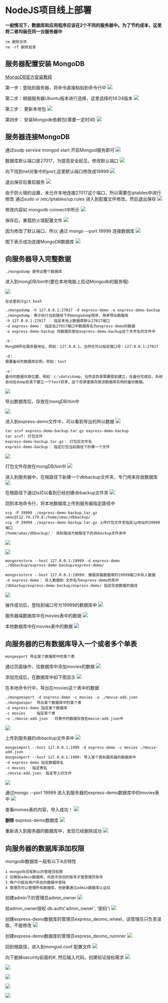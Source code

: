 # NodeJS项目线上部署

**一般情况下，数据库和应用程序应该在2个不同的服务器中。为了节约成本，这里将二者均装在同一台服务器中**

```
rm 删除文件
rm -rf 删除目录
```


## 服务器配置安装 MongoDB

[MongoDB官方安装教程](https://docs.mongodb.com/manual/tutorial/install-mongodb-on-ubuntu/)

第一步：登陆到服务器，将命令直接粘贴到命令行中
![](/aliyunnodejs/imgs/服务器配置安装MongoDB1.jpg)

第二步：根据服务器Ubuntu版本进行选择，这里选择的14.04版本
![](/aliyunnodejs/imgs/服务器配置安装MongoDB2.jpg)

第三步： 更新本地包
![](/aliyunnodejs/imgs/服务器配置安装MongoDB3.jpg)

第四步： 安装Mongodb依赖包(需要一定时间)
![](/aliyunnodejs/imgs/服务器配置安装MongoDB4.jpg)

## 服务器连接MongoDB

通过sudp service mongod start 开启Mongod服务即可
![](/aliyunnodejs/imgs/服务器配置安装MongoDB5.0.jpg)

数据库默认端口是27017，为提高安全起见，修改默认端口
![](/aliyunnodejs/imgs/服务器配置安装MongoDB6.0.jpg)

向下找到net对象中的port,这里默认端口修改成19999
![](/aliyunnodejs/imgs/服务器配置安装MongoDB6.1.jpg)

退出保存后重启服务
![](/aliyunnodejs/imgs/服务器配置安装MongoDB6.2.0.jpg)

由于防火墙的设置，未允许本地连接27017这个端口，所以需要在iptables中进行修改
通过sudo vi /etc/iptables/up.rules 进入到配置文件修改，然后退出保存
![](/aliyunnodejs/imgs/服务器配置安装MongoDB6.2.jpg)

修改内容如 mongodb connect中所示
![](/aliyunnodejs/imgs/服务器配置安装MongoDB6.3.jpg)

保存后，重载防火墙配置文件
![](/aliyunnodejs/imgs/服务器配置安装MongoDB5.1.jpg)

因为修改了默认端口，所以 通过  mongo --port 19999 连接数据库
![](/aliyunnodejs/imgs/服务器配置安装MongoDB6.5.jpg)

图下表示成功连接MongoDB数据库
![](/aliyunnodejs/imgs/服务器配置安装MongoDB6.6.jpg)

## 向服务器导入完整数据

    ./mongodump 是导出整个数据库

进入到mongDB/bin中(要在本地电脑上启动Mongodb的服务哦)

![](/aliyunnodejs/imgs/服务器连接MongoDB1.jpg)

```
在这里执行git bash

./mongodump -h 127.0.0.1:27017 -d express-demo -o express-demo-backup
./mongodump：表示执行当前路径下的mongodump程序，用来导出数据库
-h 127.0.0.1:27017 ： 指定本地上数据库默认27017端口
-d express-demo： 指定在27017端口中数据库名为express-demo的数据
-o express-demo-backup 将数据存放在express-demo-backup这个文件名的文件中

-h：
MongDB所在服务器地址，例如：127.0.0.1，当然也可以指定端口号：127.0.0.1:27017

-d：
需要备份的数据库实例，例如：test

-o：
备份的数据存放位置，例如：c:\data\dump，当然该目录需要提前建立，在备份完成后，系统自动在dump目录下建立一个test目录，这个目录里面存放该数据库实例的备份数据。
```

![](/aliyunnodejs/imgs/服务器连接MongoDB2.jpg)

导出数据库后，存放在mongDB/bin中

![](/aliyunnodejs/imgs/服务器连接MongoDB3.jpg)

进入到express-demo文件中，可以看到导出的所以数据
![](/aliyunnodejs/imgs/服务器连接MongoDB4.jpg)

```
tar zcvf express-demo-backup.tar.gz express-demo-backup
tar zcvf: 打包文件
express-demo-backup.tar.gz： 打包后文件名
express-demo-backup： 指定打包当前路径下的哪一个文件
```
![](/aliyunnodejs/imgs/服务器连接MongoDB5.jpg)

打包文件存放在mongDB/bin中
![](/aliyunnodejs/imgs/服务器连接MongoDB6.jpg)

进入到服务器中，在根路径下新建一个dbbackup文件夹，专门用来存放数据库
![](/aliyunnodejs/imgs/服务器连接MongoDB7.jpg)

在根路径下通过ls可以看到已经创建dbbackup文件夹
![](/aliyunnodejs/imgs/服务器连接MongoDB8.jpg)

回到本地命令行，将本地数据库上传到服务器指定路径中

```
scp -P 39999 ./express-demo-backup.tar.gz umac@112.74.179.8:/home/umac/dbbackup/
scp -P 39999 ./express-demo-backup.tar.gz 上传打包文件至指定ip地址的39999端口
/home/umac/dbbackup/： 目标路径为根路径下的dbbackup文件夹中
```
![](/aliyunnodejs/imgs/服务器连接MongoDB9.jpg)


![](/aliyunnodejs/imgs/服务器连接MongoDB10.jpg)

```
mongorestore --host 127.0.0.1:19999 -d express-demo ./dbbackup/express-demo-backup/express-demo/

mongorestore --host 127.0.0.1:19999: 像服务器数据库的19999端口中存入数据
-d express-demo： 存入数据到 文件名为express-demo的库中
/dbbackup/express-demo-backup/express-demo/ 指定存放数据的路径

```
![](/aliyunnodejs/imgs/服务器连接MongoDB11.jpg)

操作成功后，登陆到端口号为19999的数据库中
![](/aliyunnodejs/imgs/服务器连接MongoDB12.jpg)

服务器端数据库中在movies表中的数据
![](/aliyunnodejs/imgs/服务器连接MongoDB13.jpg)

本地数据库中在movies表中的数据
![](/aliyunnodejs/imgs/服务器连接MongoDB10.jpg)

## 向服务器的已有数据库导入一个或者多个单表

    mongexport 导出某个数据库中的某个表
    
通过页面操作，往数据库中添加movies的数据
![](/aliyunnodejs/imgs/服务器连接MongoDB14.jpg)

添加完成后，在数据库中如下图显示
![](/aliyunnodejs/imgs/服务器连接MongoDB15.jpg)

在本地命令行中，导出在movies这个表中的数据

```
./mongoexport -d express-demo -c movies -o ./movie-add.json
./mongoexpor  导出某个数据库中的某个表
-d express-demo 指定某个数据库
-c movies     指定某个表
-o ./movie-add.json   将表中的数据存放在movie-add.json中

```

![](/aliyunnodejs/imgs/服务器连接MongoDB16.jpg)

上传到服务器的dbbackup文件夹中
![](/aliyunnodejs/imgs/服务器连接MongoDB17.jpg)

```
mongoimport --host 127.0.0.1:1999 -d express-demo -c movies ./movie-add.json
mongoimport --host 127.0.0.1:1999: 导入某个表到服务器的数据库中
-d express-demo 指定数据库名
-c movies   指定表名
./movie-add.json  指定导入的文件
```

![](/aliyunnodejs/imgs/服务器连接MongoDB18.jpg)

通过mongo --port 19999 进入到服务器的express-demo数据库中的movies表中
![](/aliyunnodejs/imgs/服务器连接MongoDB19.jpg)

查看moives表的内容，导入成功！
![](/aliyunnodejs/imgs/服务器连接MongoDB20.jpg)

**删除**  express-demo数据库
![](/aliyunnodejs/imgs/服务器连接MongoDB21.jpg)

重新进入到服务器的数据库中，发现已经删除成功
![](/aliyunnodejs/imgs/服务器连接MongoDB22.jpg)

## 向服务器的数据库添加权限

mongodb数据库一般有以下4点特性

    1 mongodb没有默认的管理员权限
    2 切换到admin数据库，向其中添加的账号才是管理员账号
    3 用户只能在用户所在的数据中登陆
    4 管理员可以管理所有数据库，但是要通过admin数据库认证后

创建admin下的管理员admin_owner
![](/aliyunnodejs/imgs/服务器连接MongoDB23.jpg)

给admin_owner授权  db.auth('admin_owner', '密码')
![](/aliyunnodejs/imgs/服务器连接MongoDB24.jpg)

创建express-demo数据库的管理员express_deomo_wheel，该管理员只负责读取，不能修改
![](/aliyunnodejs/imgs/服务器连接MongoDB25.jpg)

创建express-demo数据库的管理员express_deomo_runnner
![](/aliyunnodejs/imgs/服务器连接MongoDB26.jpg)

回到根路径，进入到mongod.conf 配置文件
![](/aliyunnodejs/imgs/服务器连接MongoDB27.jpg)

向下删掉security前面的#, 然后输入代码，创建验证授权需求
![](/aliyunnodejs/imgs/服务器连接MongoDB28.jpg)

![](/aliyunnodejs/imgs/服务器连接MongoDB29.jpg)

![](/aliyunnodejs/imgs/服务器连接MongoDB30.jpg)

![](/aliyunnodejs/imgs/服务器连接MongoDB31.jpg)

![](/aliyunnodejs/imgs/服务器连接MongoDB32.jpg)

